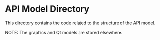 # API Model Directory

This directory contains the code related to the structure of the API model.

NOTE: The graphics and Qt models are stored elsewhere.
